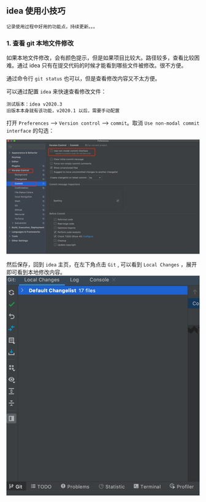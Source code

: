 ## idea 使用小技巧

    记录使用过程中好用的功能点，持续更新。。。


### 1. 查看 git 本地文件修改

如果本地文件修改，会有颜色提示，但是如果项目比较大。路径较多，查看比较困难。通过 idea 只有在提交代码的时候才能看到哪些文件被修改。很不方便。


通过命令行 `git status` 也可以，但是查看修改内容又不太方便。

可以通过配置 `idea` 来快速查看修改文件：

    测试版本：idea v2020.3
    旧版本本身就有该功能，v2020.1 以后，需要手动配置

打开 `Preferences`  -->  `Version control` -->  `commit`。取消 `Use non-modal commit interface` 的勾选：


![idea_tips_01](../images/idea_tips_01.png)

然后保存，回到 `idea` 主页，在左下角点击 `Git` , 可以看到 `Local Changes` ，展开即可看到本地修改内容。
![idea_tips_02](../images/idea_tips_02.png)